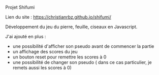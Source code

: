 Projet Shifumi

Lien du site : https://christianrbz.github.io/shifumi/

Développement du jeu du pierre, feuille, ciseaux en Javascript.

J'ai ajouté en plus :
- une possibilité d'afficher son pseudo avant de commencer la partie
- un affichage des scores du jeu
- un bouton reset pour remettre les scores à 0
- une possibilité de changer son pseudo ( dans ce cas particulier, je remets aussi les scores à 0)

